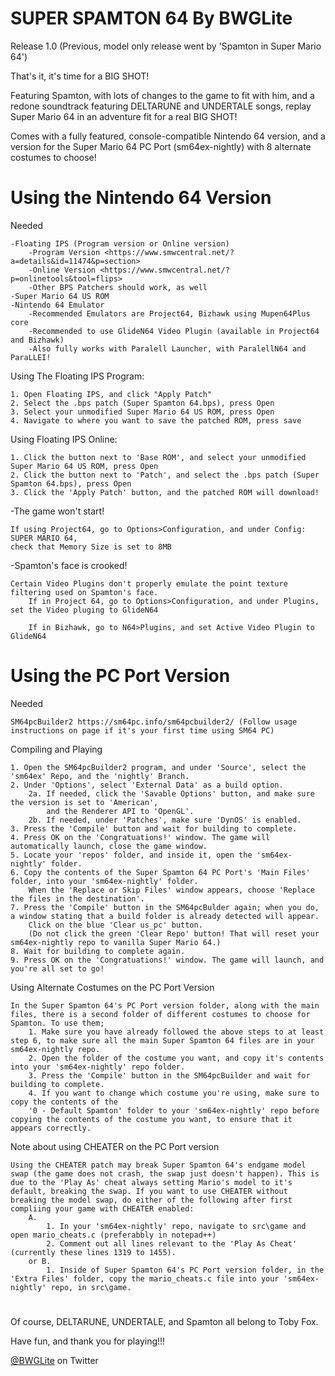 # SUPER SPAMTON 64 By BWGLite

Release 1.0 (Previous, model only release went by 'Spamton in Super Mario 64')

That's it, it's time for a BIG SHOT!

Featuring Spamton, with lots of changes to the game to fit with him,
and a redone soundtrack featuring DELTARUNE and UNDERTALE songs,
replay Super Mario 64 in an adventure fit for a real BIG SHOT!

Comes with a fully featured, console-compatible Nintendo 64 version,
and a version for the Super Mario 64 PC Port (sm64ex-nightly) with 8 alternate costumes to choose!

# Using the Nintendo 64 Version

Needed

	-Floating IPS (Program version or Online version)
		-Program Version <https://www.smwcentral.net/?a=details&id=11474&p=section>
		-Online Version <https://www.smwcentral.net/?p=onlinetools&tool=flips>
		-Other BPS Patchers should work, as well
	-Super Mario 64 US ROM
	-Nintendo 64 Emulator
		-Recommended Emulators are Project64, Bizhawk using Mupen64Plus core
		-Recommended to use GlideN64 Video Plugin (available in Project64 and Bizhawk)
		-Also fully works with Paralell Launcher, with ParalellN64 and ParaLLEI!

Using The Floating IPS Program:

	1. Open Floating IPS, and click "Apply Patch"
	2. Select the .bps patch (Super Spamton 64.bps), press Open
	3. Select your unmodified Super Mario 64 US ROM, press Open
	4. Navigate to where you want to save the patched ROM, press save

Using Floating IPS Online:

	1. Click the button next to 'Base ROM', and select your unmodified Super Mario 64 US ROM, press Open
	2. Click the button next to 'Patch', and select the .bps patch (Super Spamton 64.bps), press Open
	3. Click the 'Apply Patch' button, and the patched ROM will download!

-The game won't start!

	If using Project64, go to Options>Configuration, and under Config: SUPER MARIO 64,
	check that Memory Size is set to 8MB

-Spamton's face is crooked!

	Certain Video Plugins don't properly emulate the point texture filtering used on Spamton's face.
		If in Project 64, go to Options>Configuration, and under Plugins, set the Video pluging to GlideN64
		
		If in Bizhawk, go to N64>Plugins, and set Active Video Plugin to GlideN64

# Using the PC Port Version

Needed

	SM64pcBuilder2 https://sm64pc.info/sm64pcbuilder2/ (Follow usage instructions on page if it's your first time using SM64 PC)

Compiling and Playing

	1. Open the SM64pcBuilder2 program, and under 'Source', select the 'sm64ex' Repo, and the 'nightly' Branch.
	2. Under 'Options', select 'External Data' as a build option.
		2a. If needed, click the 'Savable Options' button, and make sure the version is set to 'American', 
            and the Renderer API to 'OpenGL'.
		2b. If needed, under 'Patches', make sure 'DynOS' is enabled.
	3. Press the 'Compile' button and wait for building to complete.
	4. Press OK on the 'Congratuations!' window. The game will automatically launch, close the game window.
	5. Locate your 'repos' folder, and inside it, open the 'sm64ex-nightly' folder.
	6. Copy the contents of the Super Spamton 64 PC Port's 'Main Files' folder, into your 'sm64ex-nightly' folder. 
        When the 'Replace or Skip Files' window appears, choose 'Replace the files in the destination'.
	7. Press the 'Compile' button in the SM64pcBulder again; when you do, a window stating that a build folder is already detected will appear. 
        Click on the blue 'Clear us_pc' button. 
        (Do not click the green 'Clear Repo' button! That will reset your sm64ex-nightly repo to vanilla Super Mario 64.)
	8. Wait for building to complete again.
	9. Press OK on the 'Congratuations!' window. The game will launch, and you're all set to go!
	
Using Alternate Costumes on the PC Port Version

	In the Super Spamton 64's PC Port version folder, along with the main files, there is a second folder of different costumes to choose for Spamton. To use them;
		1. Make sure you have already followed the above steps to at least step 6, to make sure all the main Super Spamton 64 files are in your sm64ex-nightly repo.
		2. Open the folder of the costume you want, and copy it's contents into your 'sm64ex-nightly' repo folder.
		3. Press the 'Compile' button in the SM64pcBuilder and wait for building to complete.
		4. If you want to change which costume you're using, make sure to copy the contents of the
		'0 - Default Spamton' folder to your 'sm64ex-nightly' repo before copying the contents of the costume you want, to ensure that it appears correctly.

Note about using CHEATER on the PC Port version

	Using the CHEATER patch may break Super Spamton 64's endgame model swap (the game does not crash, the swap just doesn't happen). This is due to the 'Play As' cheat always setting Mario's model to it's default, breaking the swap. If you want to use CHEATER without breaking the model swap, do either of the following after first compliing your game with CHEATER enabled:
		A.
			1. In your 'sm64ex-nightly' repo, navigate to src\game and open mario_cheats.c (preferabbly in notepad++)
			2. Comment out all lines relevant to the 'Play As Cheat' (currently these lines 1319 to 1455).
		or B.
			1. Inside of Super Spamton 64's PC Port version folder, in the 'Extra Files' folder, copy the mario_cheats.c file into your 'sm64ex-nightly' repo, in src\game.

# 

Of course, DELTARUNE, UNDERTALE, and Spamton all belong to Toby Fox.

Have fun, and thank you for playing!!!

[@BWGLite](https://twitter.com/BWGLite) on Twitter
